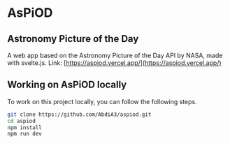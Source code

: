 # AsPiOD

## Astronomy Picture of the Day

A web app based on the Astronomy Picture of the Day API by NASA, made with svelte.js.
Link: [https://aspiod.vercel.app/](https://aspiod.vercel.app/)

## Working on AsPiOD locally

To work on this project locally, you can follow the following steps.


```sh
git clone https://github.com/AbdiA3/aspiod.git
cd aspiod
npm install
npm run dev
```

